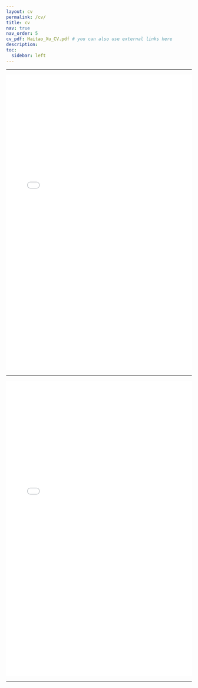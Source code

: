 ```yaml
---
layout: cv
permalink: /cv/
title: cv
nav: true
nav_order: 5
cv_pdf: Haitao_Xu_CV.pdf # you can also use external links here
description:
toc:
  sidebar: left
---
```


----------------
<embed src="assets/pdf/Haitao_Xu_CV.pdf" width="100%" height="800px" type="application/pdf">

-------------------------

<iframe src="assets/pdf/Haitao_Xu_CV.pdf" width="100%" height="800px" style="border: none;"></iframe>

-------------------

